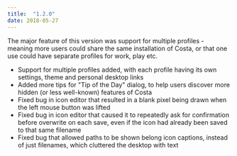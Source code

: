 ```yaml
---
title:  "1.2.0"
date: 2018-05-27
---
```

The major feature of this version was support for multiple profiles - meaning more users could share the same installation of Costa, or that one use could have separate profiles for work, play etc.

- Support for multiple profiles added, with each profile having its own settings, theme and personal desktop links
- Added more tips for "Tip of the Day" dialog, to help users discover more hidden (or less well-known) features of Costa
- Fixed bug in icon editor that resulted in a blank pixel being drawn when the left mouse button was lifted
- Fixed bug in icon editor that caused it to repeatedly ask for confirmation before overwrite on each save, even if the icon had already been saved to that same filename
- Fixed bug that allowed paths to be shown belong icon captions, instead of just filenames, which cluttered the desktop with text
